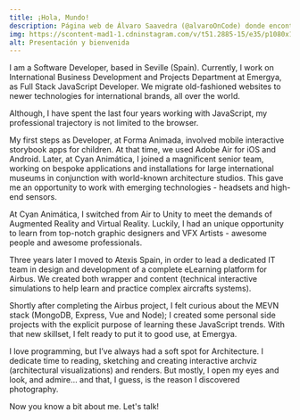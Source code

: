 ```yaml
---
title: ¡Hola, Mundo!
description: Página web de Álvaro Saavedra (@alvaroOnCode) donde encontrarás información personal, profesional y artículos de desarrollo de sofware
img: https://scontent-mad1-1.cdninstagram.com/v/t51.2885-15/e35/p1080x1080/55920915_376245199898396_2834525321142525572_n.jpg?_nc_ht=scontent-mad1-1.cdninstagram.com&_nc_cat=108&_nc_ohc=2qyP7K45aR0AX_kFy5y&oh=daf4ac829319ddaa5cdd5836f69abc0d&oe=5F2E1BEA
alt: Presentación y bienvenida
---
```


I am a Software Developer, based in Seville (Spain). Currently, I work on International Business Development and Projects Department at Emergya, as Full Stack JavaScript Developer. We migrate old-fashioned websites to newer technologies for international brands, all over the world.

Although, I have spent the last four years working with JavaScript, my professional trajectory is not limited to the browser.

My first steps as Developer, at Forma Animada, involved mobile interactive storybook apps for children. At that time, we used Adobe Air for iOS and Android. Later, at Cyan Animática, I joined a magnificent senior team, working on bespoke applications and installations for large international museums in conjunction with world-known architecture studios. This gave me an opportunity to work with emerging technologies - headsets and high-end sensors.

At Cyan Animática, I switched from Air to Unity to meet the demands of Augmented Reality and Virtual Reality. Luckily, I had an unique opportunity to learn from top-notch graphic designers and VFX Artists - awesome people and awesome professionals.

Three years later I moved to Atexis Spain, in order to lead a dedicated IT team in design and development of a complete eLearning platform for Airbus. We created both wrapper and content (technical interactive simulations to help learn and practice complex aircrafts systems).

Shortly after completing the Airbus project, I felt curious about the MEVN stack (MongoDB, Express, Vue and Node); I created some personal side projects with the explicit purpose of learning these JavaScript trends. With that new skillset, I felt ready to put it to good use, at Emergya.

I love programming, but I’ve always had a soft spot for Architecture. I dedicate time to reading, sketching and creating interactive archviz (architectural visualizations) and renders. But mostly, I open my eyes and look, and admire... and that, I guess, is the reason I discovered photography.

Now you know a bit about me. Let's talk!
